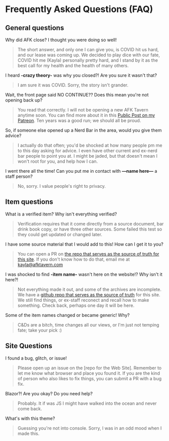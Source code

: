# Frequently Asked Questions (FAQ)

## General questions

Why did AFK close? I thought you were doing so well!
> The short answer, and only one I can give you, is COVID hit us hard, and our lease was coming up. We decided to play dice with our fate, COVID hit me (Kayla) personally pretty hard, and I stand by it as the best call for my health and the health of many others. 

I heard **-crazy theory-** was why you closed?! Are you sure it wasn't that?
> I am sure it was COVID. Sorry, the story isn't grander.

Wait, the front page said NO CONTINUE?? Does this mean you're not opening back up?
> You read that correctly. I will not be opening a new AFK Tavern anytime soon. You can find more about it in this [Public Post on my Patreon](https://www.patreon.com/posts/76658331). Ten years was a good run; we should all be proud.

So, if someone else opened up a Nerd Bar in the area, would you give them advice?
> I actually do that often; you'd be shocked at how many people pm me to this day asking for advice. I even have other current and ex-nerd bar people to point you at. I might be jaded, but that doesn't mean I won't root for you, and help how I can.

I went there all the time! Can you put me in contact with **—name here—** a staff person?
> No, sorry. I value people's right to privacy.

## Item questions

What is a verified item? Why isn't everything verified?
> Verification requires that it come directly from a source document, bar drink book copy, or have three other sources. Some failed this test so they could get updated or changed later.

I have some source material that I would add to this! How can I get it to you?
> You can open a PR on [the repo that serves as the source of truth for this site](https://github.com/Nechja/drinkbooksource/). If you don't know how to do that, email me at kayla@afktavern.com

I was shocked to find **-item name-** wasn't here on the website!? Why isn't it here?!
> Not everything made it out, and some of the archives are incomplete. We have a [github repo that serves as the source of truth](https://github.com/Nechja/drinkbooksource/) for this site. We still find things, or ex-staff reconect and recall how to make something. Check back, perhaps one day it will be here. 

Some of the item names changed or became generic! Why?
> C&Ds are a bitch, time changes all our views, or I'm just not temping fate; take your pick :)

## Site Questions

I found a bug, glitch, or issue!
> Please open up an issue on the [repo for the Web Site]. Remember to let me know what browser and place you found it. If you are the kind of person who also likes to fix things, you can submit a PR with a bug fix. 

Blazor?! Are you okay? Do you need help?
> Probably. It if was JS I might have walked into the ocean and never come back.

What's with this theme?
> Guessing you're not into console. Sorry, I was in an odd mood when I made this.
